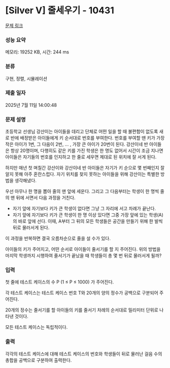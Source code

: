 # [Silver V] 줄세우기 - 10431 

[문제 링크](https://www.acmicpc.net/problem/10431) 

### 성능 요약

메모리: 19252 KB, 시간: 244 ms

### 분류

구현, 정렬, 시뮬레이션

### 제출 일자

2025년 7월 11일 14:00:48

### 문제 설명

<p>초등학교 선생님 강산이는 아이들을 데리고 단체로 어떤 일을 할 때 불편함이 없도록 새로 반에 배정받은 아이들에게 키 순서대로 번호를 부여한다. 번호를 부여할 땐 키가 가장 작은 아이가 1번, 그 다음이 2번, ... , 가장 큰 아이가 20번이 된다. 강산이네 반 아이들은 항상 20명이며, 다행히도 같은 키를 가진 학생은 한 명도 없어서 시간이 조금 지나면 아이들은 자기들의 번호를 인지하고 한 줄로 세우면 제대로 된 위치에 잘 서게 된다.</p>

<p>하지만 매년 첫 며칠간 강산이와 강산이네 반 아이들은 자기가 키 순으로 몇 번째인지 잘 알지 못해 아주 혼란스럽다. 자기 위치를 찾지 못하는 아이들을 위해 강산이는 특별한 방법을 생각해냈다.</p>

<p>우선 아무나 한 명을 뽑아 줄의 맨 앞에 세운다. 그리고 그 다음부터는 학생이 한 명씩 줄의 맨 뒤에 서면서 다음 과정을 거친다.</p>

<ul>
	<li>자기 앞에 자기보다 키가 큰 학생이 없다면 그냥 그 자리에 서고 차례가 끝난다.</li>
	<li>자기 앞에 자기보다 키가 큰 학생이 한 명 이상 있다면 그중 가장 앞에 있는 학생(A)의 바로 앞에 선다. 이때, A부터 그 뒤의 모든 학생들은 공간을 만들기 위해 한 발씩 뒤로 물러서게 된다.</li>
</ul>

<p>이 과정을 반복하면 결국 오름차순으로 줄을 설 수가 있다.</p>

<p>아이들의 키가 주어지고, 어떤 순서로 아이들이 줄서기를 할 지 주어진다. 위의 방법을 마지막 학생까지 시행하여 줄서기가 끝났을 때 학생들이 총 몇 번 뒤로 물러서게 될까?</p>

### 입력 

 <p>첫 줄에 테스트 케이스의 수 P (1 ≤ P ≤ 1000) 가 주어진다.</p>

<p>각 테스트 케이스는 테스트 케이스 번호 T와 20개의 양의 정수가 공백으로 구분되어 주어진다.</p>

<p>20개의 정수는 줄서기를 할 아이들의 키를 줄서기 차례의 순서대로 밀리미터 단위로 나타낸 것이다.</p>

<p>모든 테스트 케이스는 독립적이다.</p>

### 출력 

 <p>각각의 테스트 케이스에 대해 테스트 케이스의 번호와 학생들이 뒤로 물러난 걸음 수의 총합을 공백으로 구분하여 출력한다.</p>

